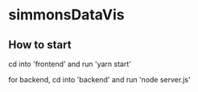 # simmonsDataVis

## How to start

cd into 'frontend' and run 'yarn start'

for backend, cd into 'backend' and run 'node server.js'